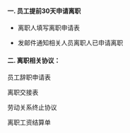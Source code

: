 #### 一. 员工提前30天申请离职

* 离职人填写离职申请表

* 发邮件通知相关人员离职人已申请离职

#### 二. 离职相关协议：

员工辞职申请表

离职交接表

劳动关系终止协议

离职工资结算单

